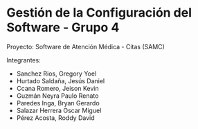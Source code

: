 # Gestión de la Configuración del Software - Grupo 4

Proyecto: Software de Atención Médica - Citas (SAMC)

Integrantes:
- Sanchez Rios, Gregory Yoel
- Hurtado Saldaña, Jesús Daniel
- Ccana Romero, Jeison Kevin
- Guzmán Neyra Paulo Renato
- Paredes Inga, Bryan Gerardo
- Salazar Herrera Oscar Miguel
- Pérez Acosta, Roddy David
